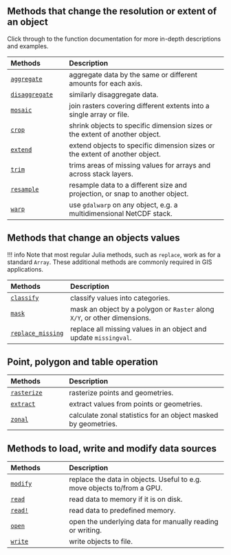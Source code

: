 ## Methods that change the resolution or extent of an object

Click through to the function documentation for more in-depth descriptions and examples.
   
| <div style="width:120px">Methods</div> |              Description                                        |
| :------------------------ | :--------------------------------------------------------------------------- |
| [`aggregate`](@ref)       | aggregate data by the same or different amounts for each axis.               |
| [`disaggregate`](@ref)    | similarly disaggregate data.                                                 |
| [`mosaic`](@ref)          | join rasters covering different extents into a single array or file.         |
| [`crop`](@ref)            | shrink objects to specific dimension sizes or the extent of another object.  |
| [`extend`](@ref)          | extend objects to specific dimension sizes or the extent of another object.  |
| [`trim`](@ref)            | trims areas of missing values for arrays and across stack layers.            |
| [`resample`](@ref)        | resample data to a different size and projection, or snap to another object. |
| [`warp`](@ref)            | use `gdalwarp` on any object, e.g. a multidimensional NetCDF stack.          |
    
    
## Methods that change an objects values
   
!!! info
      Note that most regular Julia methods, such as `replace`, work as for a standard
      `Array`. These additional methods are commonly required in GIS applications.
   
| <div style="width:120px">Methods</div> |              Description                                        |
| :------------------------ | :--------------------------------------------------------------------------- |
| [`classify`](@ref)        | classify values into categories.                                             |
| [`mask`](@ref)            | mask an object by a polygon or `Raster` along `X/Y`, or other dimensions.    |
| [`replace_missing`](@ref) | replace all missing values in an object and update `missingval`.             |
   
   
## Point, polygon and table operation
   
| <div style="width:120px">Methods</div> |              Description                                        |
| :------------------------ | :--------------------------------------------------------------------------- |
| [`rasterize`](@ref)       | rasterize points and geometries.                                             |
| [`extract`](@ref)         | extract values from points or geometries.                                    |
| [`zonal`](@ref)           | calculate zonal statistics for an object masked by geometries.               |    
   
## Methods to load, write and modify data sources
   
| <div style="width:120px">Methods</div> |              Description                                   |
| :------------------------ | :---------------------------------------------------------------------- |
| [`modify`](@ref)          | replace the data in objects. Useful to e.g. move objects to/from a GPU. |
| [`read`](@ref)            | read data to memory if it is on disk.                                   |
| [`read!`](@ref)           | read data to predefined memory.                                         |
| [`open`](@ref)            | open the underlying data for manually reading or writing.               |
| [`write`](@ref)           | write objects to file.                                                  |
    
